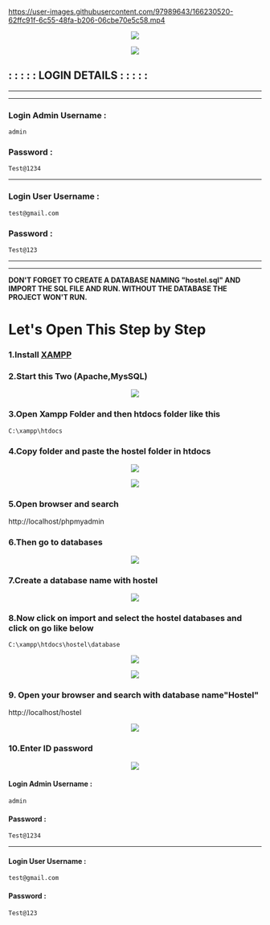 

https://user-images.githubusercontent.com/97989643/166230520-62ffc91f-6c55-48fa-b206-06cbe70e5c58.mp4



<p align="center">
        <img src="https://github.com/Subham-Maity/Hostel-Management-System/blob/master/Image%20Ignore/main1.png?raw=true"/>
        </p>

<p align="center">
        <img src="https://github.com/Subham-Maity/Hostel-Management-System/blob/master/Image%20Ignore/main2.png?raw=true"/>
        </p>

## : : : : : LOGIN DETAILS : : : : : 
*************************
*********************
### Login Admin Username : 
```
admin
```
### Password :  
```
Test@1234
```

*****************

### Login User  Username :
```
test@gmail.com
```

### Password :
```
Test@123
```
****************************
*****************************



**DON'T FORGET TO CREATE A DATABASE NAMING "hostel.sql" AND IMPORT THE SQL FILE AND RUN.
WITHOUT THE DATABASE THE PROJECT WON'T RUN.**

# Let's Open This Step by Step 

### 1.Install [XAMPP](https://www.apachefriends.org/index.html)
### 2.Start this Two (Apache,MysSQL)

<p align="center">
        <img src="https://github.com/Subham-Maity/Hostel-Management-System/blob/master/Image%20Ignore/subham1.png?raw=true"/>
        </p>

### 3.Open Xampp Folder and then htdocs folder like this
```
C:\xampp\htdocs
```
### 4.Copy folder and paste the hostel folder in htdocs


<p align="center">
        <img src="https://github.com/Subham-Maity/Hostel-Management-System/blob/master/Image%20Ignore/subham2.png?raw=true"/>
        </p>

<p align="center">
        <img src="https://github.com/Subham-Maity/Hostel-Management-System/blob/master/Image%20Ignore/subham3.png?raw=true"/>
        </p>

### 5.Open browser and search 

http://localhost/phpmyadmin


### 6.Then go to databases
<p align="center">
        <img src="https://github.com/Subham-Maity/Hostel-Management-System/blob/master/Image%20Ignore/subham4.png?raw=true"/>
        </p>

### 7.Create a database name with hostel 

<p align="center">
        <img src="https://github.com/Subham-Maity/Hostel-Management-System/blob/master/Image%20Ignore/subham5.png?raw=true"/>
        </p>

### 8.Now click on import and select the hostel databases and click on go like below  
```
C:\xampp\htdocs\hostel\database

```

<p align="center">
        <img src="https://github.com/Subham-Maity/Hostel-Management-System/blob/master/Image%20Ignore/subham7.png?raw=true"/>
        </p>


<p align="center">
        <img src="https://github.com/Subham-Maity/Hostel-Management-System/blob/master/Image%20Ignore/subham8.png?raw=true"/>
        </p>


### 9. Open your browser and search with database name"Hostel"

http://localhost/hostel

<p align="center">
        <img src="https://github.com/Subham-Maity/Hostel-Management-System/blob/master/Image%20Ignore/subham9.png?raw=true"/>
        </p>

### 10.Enter ID password

<p align="center">
        <img src="https://github.com/Subham-Maity/Hostel-Management-System/blob/master/Image%20Ignore/subham10.png?raw=true"/>
        </p>


#### Login Admin Username :
```
admin
```
#### Password :
```
Test@1234
```

*****************

#### Login User  Username :
```
test@gmail.com
```

#### Password :
```
Test@123
```


